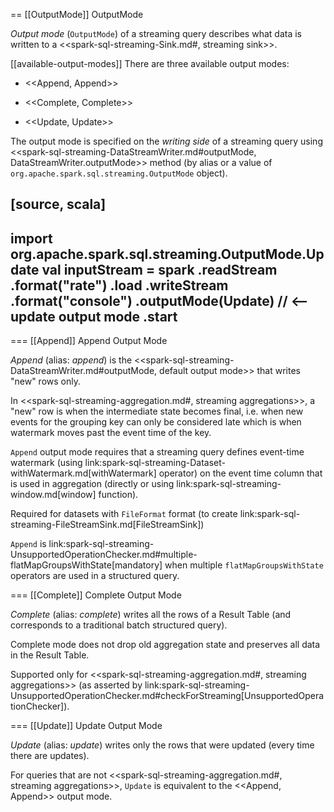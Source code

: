 == [[OutputMode]] OutputMode

*Output mode* (`OutputMode`) of a streaming query describes what data is written to a <<spark-sql-streaming-Sink.md#, streaming sink>>.

[[available-output-modes]]
There are three available output modes:

* <<Append, Append>>

* <<Complete, Complete>>

* <<Update, Update>>

The output mode is specified on the _writing side_ of a streaming query using <<spark-sql-streaming-DataStreamWriter.md#outputMode, DataStreamWriter.outputMode>> method (by alias or a value of `org.apache.spark.sql.streaming.OutputMode` object).

[source, scala]
----
import org.apache.spark.sql.streaming.OutputMode.Update
val inputStream = spark
  .readStream
  .format("rate")
  .load
  .writeStream
  .format("console")
  .outputMode(Update) // <-- update output mode
  .start
----

=== [[Append]] Append Output Mode

*Append* (alias: *append*) is the <<spark-sql-streaming-DataStreamWriter.md#outputMode, default output mode>> that writes "new" rows only.

In <<spark-sql-streaming-aggregation.md#, streaming aggregations>>, a "new" row is when the intermediate state becomes final, i.e. when new events for the grouping key can only be considered late which is when watermark moves past the event time of the key.

`Append` output mode requires that a streaming query defines event-time watermark (using link:spark-sql-streaming-Dataset-withWatermark.md[withWatermark] operator) on the event time column that is used in aggregation (directly or using link:spark-sql-streaming-window.md[window] function).

Required for datasets with `FileFormat` format (to create link:spark-sql-streaming-FileStreamSink.md[FileStreamSink])

`Append` is link:spark-sql-streaming-UnsupportedOperationChecker.md#multiple-flatMapGroupsWithState[mandatory] when multiple `flatMapGroupsWithState` operators are used in a structured query.

=== [[Complete]] Complete Output Mode

*Complete* (alias: *complete*) writes all the rows of a Result Table (and corresponds to a traditional batch structured query).

Complete mode does not drop old aggregation state and preserves all data in the Result Table.

Supported only for <<spark-sql-streaming-aggregation.md#, streaming aggregations>> (as asserted by link:spark-sql-streaming-UnsupportedOperationChecker.md#checkForStreaming[UnsupportedOperationChecker]).

=== [[Update]] Update Output Mode

*Update* (alias: *update*) writes only the rows that were updated (every time there are updates).

For queries that are not <<spark-sql-streaming-aggregation.md#, streaming aggregations>>, `Update` is equivalent to the <<Append, Append>> output mode.
